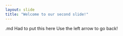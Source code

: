 ```yaml
---
layout: slide
title: "Welcome to our second slide!"
---
```

.md Had to put this here
Use the left arrow to go back!
